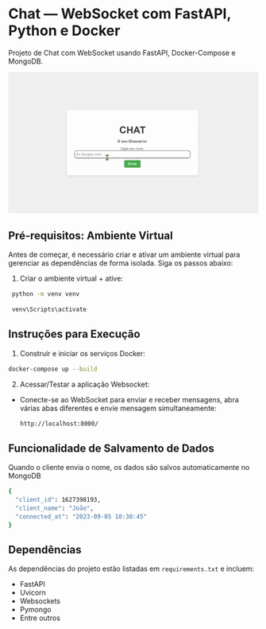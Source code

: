 # Chat — WebSocket com FastAPI, Python e Docker

Projeto de Chat com WebSocket usando FastAPI, Docker-Compose e MongoDB.

![Visuais](../visuals.gif)

## Pré-requisitos: Ambiente Virtual

Antes de começar, é necessário criar e ativar um ambiente virtual para gerenciar as dependências de forma isolada. Siga os passos abaixo:

1. Criar o ambiente virtual + ative:
  ```bash
   python -m venv venv
  ````
  ```bash
   venv\Scripts\activate
  ````
## Instruções para Execução
1. Construir e iniciar os serviços Docker:
  ```bash
  docker-compose up --build
  ```
2. Acessar/Testar a aplicação Websocket:
- Conecte-se ao WebSocket para enviar e receber mensagens, abra várias abas diferentes e envie mensagem simultaneamente:
  ```bash
  http://localhost:8000/
  ```
## Funcionalidade de Salvamento de Dados
Quando o cliente envia o nome, os dados são salvos automaticamente no MongoDB

  ```bash
  {
    "client_id": 1627398193,
    "client_name": "João",
    "connected_at": "2023-09-05 10:30:45"
  }
  ```

## Dependências
As dependências do projeto estão listadas em `requirements.txt` e incluem:
  - FastAPI
  - Uvicorn
  - Websockets
  - Pymongo
  - Entre outros


